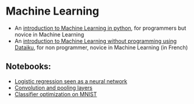 # Machine Learning


* An [introduction to Machine Learning in python](python/index_ml_python.html), for programmers but novice in Machine Learning
* An [introduction to Machine Learning without programming using Dataiku](dataiku/index_ml_dataiku.html), for non programmer, novice in Machine Learning (in French)

## Notebooks:

* [Logistic regression seen as a neural network](notebooks/logistic_NN_template.ipynb)
* [Convolution and pooling layers](notebooks/conv_nn_template.ipynb)
* [Classifier optimization on MNIST](notebooks/MNIST_all_stars_template.ipynb)